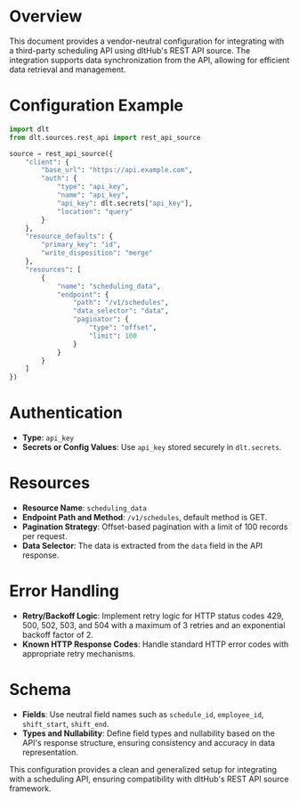 # Overview

This document provides a vendor-neutral configuration for integrating with a third-party scheduling API using dltHub's REST API source. The integration supports data synchronization from the API, allowing for efficient data retrieval and management.

# Configuration Example

```python
import dlt
from dlt.sources.rest_api import rest_api_source

source = rest_api_source({
    "client": {
        "base_url": "https://api.example.com",
        "auth": {
            "type": "api_key",
            "name": "api_key",
            "api_key": dlt.secrets["api_key"],
            "location": "query"
        }
    },
    "resource_defaults": {
        "primary_key": "id",
        "write_disposition": "merge"
    },
    "resources": [
        {
            "name": "scheduling_data",
            "endpoint": {
                "path": "/v1/schedules",
                "data_selector": "data",
                "paginator": {
                    "type": "offset",
                    "limit": 100
                }
            }
        }
    ]
})
```

# Authentication

- **Type**: `api_key`
- **Secrets or Config Values**: Use `api_key` stored securely in `dlt.secrets`.

# Resources

- **Resource Name**: `scheduling_data`
- **Endpoint Path and Method**: `/v1/schedules`, default method is GET.
- **Pagination Strategy**: Offset-based pagination with a limit of 100 records per request.
- **Data Selector**: The data is extracted from the `data` field in the API response.

# Error Handling

- **Retry/Backoff Logic**: Implement retry logic for HTTP status codes 429, 500, 502, 503, and 504 with a maximum of 3 retries and an exponential backoff factor of 2.
- **Known HTTP Response Codes**: Handle standard HTTP error codes with appropriate retry mechanisms.

# Schema

- **Fields**: Use neutral field names such as `schedule_id`, `employee_id`, `shift_start`, `shift_end`.
- **Types and Nullability**: Define field types and nullability based on the API's response structure, ensuring consistency and accuracy in data representation.

This configuration provides a clean and generalized setup for integrating with a scheduling API, ensuring compatibility with dltHub's REST API source framework.